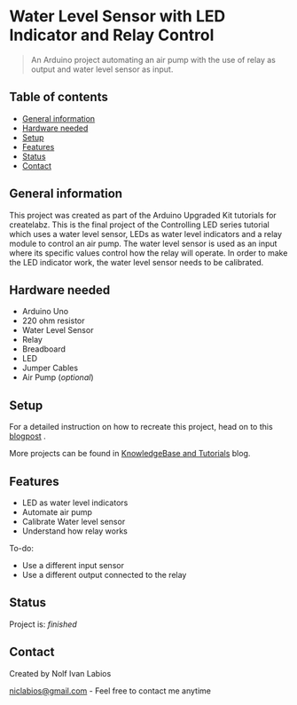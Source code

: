 # Water Level Sensor with LED Indicator and Relay Control
> An Arduino project automating an air pump with the use of relay as output and water level sensor as input.

## Table of contents
* [General information](#general-information)
* [Hardware needed](#hardware-needed)
* [Setup](#setup)
* [Features](#features)
* [Status](#status)
* [Contact](#contact)

## General information
This project was created as part of the Arduino Upgraded Kit tutorials for createlabz. This is the final project of the Controlling LED series tutorial which uses a water level sensor, LEDs as water level indicators and a relay module to control an air pump. The water level sensor is used as an input where its specific values control how the relay will operate. In order to make the LED indicator work, the water level sensor needs to be calibrated.

## Hardware needed
* Arduino Uno
* 220 ohm resistor
* Water Level Sensor
* Relay
* Breadboard
* LED
* Jumper Cables
* Air Pump (_optional_)

## Setup
For a detailed instruction on how to recreate this project, head on to this [blogpost](https://store.createlabz.com/blogs/createlabz-tutorials/controlling-an-led-5-5-water-level-sensor-with-led-indicator-and-relay) .

More projects can be found in [KnowledgeBase and Tutorials](https://store.createlabz.com/blogs/createlabz-tutorials) blog.

## Features
* LED as water level indicators
* Automate air pump
* Calibrate Water level sensor
* Understand how relay works

To-do:
* Use a different input sensor
* Use a different output connected to the relay

## Status
Project is: _finished_

## Contact
Created by Nolf Ivan Labios

niclabios@gmail.com - Feel free to contact me anytime 

